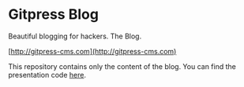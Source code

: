 Gitpress Blog
=============

Beautiful blogging for hackers. The Blog.

[http://gitpress-cms.com](http://gitpress-cms.com)

This repository contains only the content of the blog. You can find the
presentation code [here](http://github.com/joeyespo/gitpress-cms.com).
